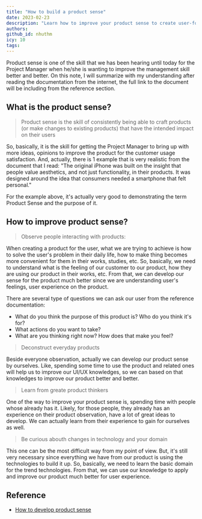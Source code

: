 ```yaml
---
title: "How to build a product sense"
date: 2023-02-23
description: "Learn how to improve your product sense to create user-focused products by observing users, analyzing everyday products, learning from experts, and staying updated with technology trends."
authors:
github_id: nhuthm
icy: 10
tags:
---
```


Product sense is one of the skill that we has been hearing until today for the Project Manager when he/she is wanting to improve the management skill better and better. On this note, I will summarize with my understanding after reading the documentation from the internet, the full link to the document will be including from the reference section.

## What is the product sense?

> Product sense is the skill of consistently being able to craft products (or make changes to existing products) that have the intended impact on their users

So, basically, it is the skill for getting the Project Manager to bring up with more ideas, opinions to improve the product for the customer usage satisfaction. And, actually, there is 1 example that is very realistic from the document that I read: "The original iPhone was built on the insight that people value aesthetics, and not just functionality, in their products. It was designed around the idea that consumers needed a smartphone that felt personal."

For the example above, it's actually very good to demonstrating the term Product Sense and the purpose of it.

## How to improve product sense?

> Observe people interacting with products:

When creating a product for the user, what we are trying to achieve is how to solve the user's problem in their daily life, how to make thing becomes more convenient for them in their works, studies, etc. So, basically, we need to understand what is the feeling of our customer to our product, how they are using our product in their works, etc. From that, we can develop our sense for the product much better since we are understanding user's feelings, user experience on the product.

There are several type of questions we can ask our user from the reference documentation:

- What do you think the purpose of this product is? Who do you think it's for?
- What actions do you want to take?
- What are you thinking right now? How does that make you feel?

> Deconstruct everyday products

Beside everyone observation, actually we can develop our product sense by ourselves. Like, spending some time to use the product and related ones will help us to improve our UI/UX knowledges, so we can based on that knowledges to improve our product better and better.

> Learn from greate product thinkers

One of the way to improve your product sense is, spending time with people whose already has it. Likely, for those people, they already has an experience on their product observation, have a lot of great ideas to develop. We can actually learn from their experience to gain for ourselves as well.

> Be curious abouth changes in technology and your domain

This one can be the most difficult way from my point of view. But, it's still very necessary since everything we have from our product is using the technologies to build it up. So, basically, we need to learn the basic domain for the trend technologies. From that, we can use our knowledge to apply and improve our product much better for user experience.

## Reference

- [How to develop product sense](https://www.lennysnewsletter.com/p/product-sense)
